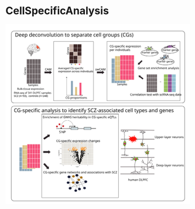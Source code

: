 # CellSpecificAnalysis

![image](https://github.com/RujiaDai/CellSpecificAnalysis/blob/master/figures/figures1.svg)
